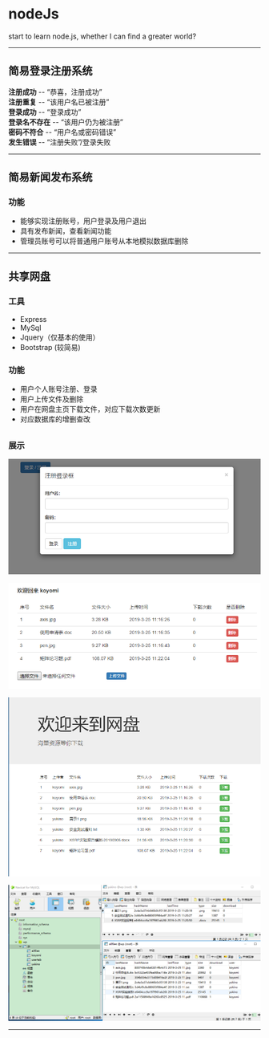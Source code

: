 # nodeJs
start to learn node.js, whether I can find a greater world?

---------
## 简易登录注册系统  
**注册成功** -- “恭喜，注册成功”  
**注册重复** -- “该用户名已被注册”  
**登录成功** -- “登录成功”  
**登录名不存在** -- “该用户仍为被注册”  
**密码不符合** -- “用户名或密码错误”  
**发生错误** -- “注册失败”/登录失败  

-----------
## 简易新闻发布系统

### 功能  
 * 能够实现注册账号，用户登录及用户退出
 * 具有发布新闻，查看新闻功能
 * 管理员账号可以将普通用户账号从本地模拟数据库删除
 
 ------------
## 共享网盘

### 工具
 * Express
 * MySql
 * Jquery（仅基本的使用）
 * Bootstrap (较简易)
### 功能
 * 用户个人账号注册、登录
 * 用户上传文件及删除
 * 用户在网盘主页下载文件，对应下载次数更新
 * 对应数据库的增删查改
##
### 展示
![show](./wp/登录页面.png "index.html展示效果")  

![show](./wp/展示3.png "index.html展示效果")  

![show](./wp/展示2.png "show.html展示效果")  

![show](./wp/数据库展示.png "index.html展示效果")

---